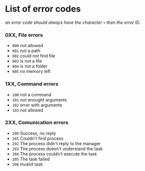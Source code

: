 # List of error codes
*an error code should always have the character ``¤`` then the error ID.*
### 0XX, File errors
- ``000`` not allowed
- ``001`` not a path
- ``002`` could not find file
- ``003`` is not a file
- ``004`` is not a folder
- ``005`` no memory left

### 1XX, Command errors
- ``100`` not a command
- ``101`` not enought arguments
- ``102`` error with arguments
- ``103`` not allowed
### 2XX, Comunication errors
- ``200`` Success, no reply
- ``201`` Couldn't find process
- ``202`` The process didn't reply to the manager
- ``203`` The process doesn't understand the task
- ``204`` The process couldn't execute the task
- ``205`` The task failed 
- ``206`` Invalid task

